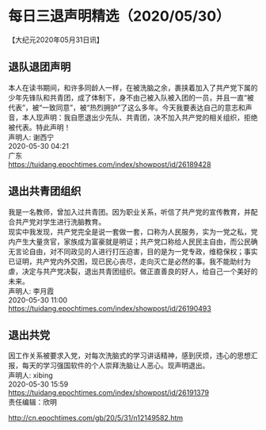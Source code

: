 # 每日三退声明精选（2020/05/30）
  
  
【大纪元2020年05月31日讯】  
## 退队退团声明  
本人在读书期间，和许多同龄人一样，在被洗脑之余，裹挟着加入了共产党下属的少年先锋队和共青团，成了体制下，身不由己被入队被入团的一员，并且一直“被代表”，被“一致同意”，被“热烈拥护”了这么多年。今天我要表达自己的意志和声音，本人现声明：我自愿退出少先队、共青团，决不加入共产党的相关组织，拒绝被代表。特此声明！  
声明人: 谢西宁  
2020-05-30 04:21  
广东  
https://tuidang.epochtimes.com/index/showpost/id/26189428  
## 退出共青团组织  
我是一名教师，曾加入过共青团。因为职业关系，听信了共产党的宣传教育，并配合共产党对学生进行洗脑教育。  
现实中我发现，共产党完全是说一套做一套，口称为人民服务，实为一党之私，党内产生大量贪官，家族成为富豪就是明证；共产党口称给人民民主自由，而公民确无言论自由，对不同政见的人进行打压迫害，目的是为一党专政，维稳保权；事实已证明，共产党内外交困，现已民心丧尽，走向灭亡是必然的事。我不能助纣为虐，决定与共产党决裂，退出共青团组织。做正直善良的好人，给自己一个美好的未来。  
声明人: 李月霞  
2020-05-30 11:00  
https://tuidang.epochtimes.com/index/showpost/id/26190493  
## 退出共党  
因工作关系被要求入党，对每次洗脑式的学习讲话精神，感到厌烦，违心的思想汇报，每天的学习强国软件的个人崇拜洗脑让人恶心。现声明退出。  
声明人: xibing  
2020-05-30 15:59  
https://tuidang.epochtimes.com/index/showpost/id/26191379  
责任编辑：欣明  
  
  
  
http://cn.epochtimes.com/gb/20/5/31/n12149582.htm
